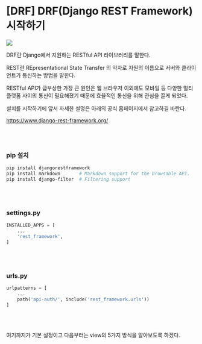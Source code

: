 # [DRF] DRF(Django REST Framework) 시작하기



![](https://velog.velcdn.com/images/mechauk418/post/403ad542-6628-4783-905c-0f1062dae19f/image.png)


DRF란 Django에서 지원하는 RESTful API 라이브러리를 말한다.

REST란 REpresentational State Transfer 의 약자로 자원의 이름으로 서버와 클라이언트가 통신하는 방법을 말한다.

RESTful API가 급부상한 가장 큰 원인은 웹 브라우저 이외에도 모바일 등 다양한 멀티플랫폼 사이의 통신이 필요해졌기 때문에 효율적인 통신을 위해 관심을 끌게 되었다.

설치를 시작하기에 앞서 자세한 설명은 아래의 공식 홈페이지에서 참고하길 바란다.

https://www.django-rest-framework.org/

<br>

<br>

### pip 설치

```bash
pip install djangorestframework
pip install markdown       # Markdown support for the browsable API.
pip install django-filter  # Filtering support
```

<br>

<br>

### settings.py

```python
INSTALLED_APPS = [
    ...
    'rest_framework',
]
```

<br>

<br>

### urls.py

```python
urlpatterns = [
    ...
    path('api-auth/', include('rest_framework.urls'))
]
```

<br>

<br>




여기까지가 기본 설정이고 다음부터는 view의 5가지 방식을 알아보도록 하겠다.